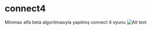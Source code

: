# connect4

Minimax alfa beta algoritmasıyla yapılmış connect 4 oyunu
![Alt text](https://i.hizliresim.com/r5o5s6f.png)
